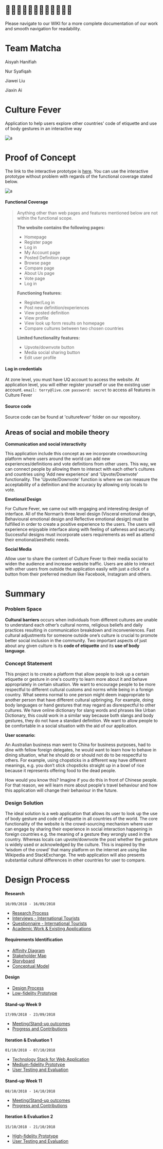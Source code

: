 # 👩🏻‍🌾👩🏻‍🌾👩🏻‍🌾👩🏻‍🌾 

Please navigate to our WIKI for a more complete documentation of our work and smooth navigation for readability.

# Team Matcha
Aisyah Hanifiah

Nur Syafiqah

Jiawei Liu

Jiaxin Ai

# Culture Fever
Application to help users explore other countries' code of etiquette and use of body gestures in an interactive way

![a](https://github.com/deco3500-2018/Matcha/blob/master/poster-final.jpg)

# Proof of Concept
The link to the interactive prototype is [here](https://matcha.uqcloud.net/). You can use the interactive prototype without problem with regards of the functional coverage stated below.

![a](https://github.com/deco3500-2018/Matcha/blob/master/screencapture-matcha-uqcloud-net-2018-10-30-12_23_49.png)

#### Functional Coverage
> Anything other than web pages and features mentioned below are not within the functional scope.
> 
> **The website contains the following pages:**
> * Homepage
> * Register page
> * Log in
> * My Account page
> * Posted Definition page
> * Browse page
> * Compare page
> * About Us page
> * Vote page
> * Log in
>
>
> **Functioning features:**
> * Register/Log in
> * Post new definition/experiences
> * View posted definition
> * View profile 
> * View look up form results on homepage
> * Compare cultures between two chosen countries
>
>
> **Limited functionality features:**
> * Upvote/downvote button
> * Media social sharing button
> * Edit user profile

#### Log in credentials
At zone level, you must have UQ account to access the website. At application level, you will either register yourself or use the existing user account.
`email: terry@live.com
password: secret` to access all features in Culture Fever

#### Source code
Source code can be found at 'culturefever' folder on our repository.

## Areas of social and mobile theory
**Communication and social interactivity**

This application include this concept as we incorporate crowdsourcing platform where users around the world can add new experiences/definitions and vote definitions from other users. This way, we can connect people by allowing them to interact with each other’s cultures and countries using 'Add new experience' and 'Upvote/Downvote' functionality. The 'Upvote/Downvote' function is where we can measure the acceptability of a definition and the accuracy by allowing only locals to vote.

**Emotional Design**

For Culture Fever, we came out with engaging and interesting design of interface. All of the Norman’s three level design (Visceral emotional design, Behavioural emotional design and Reflective emotional design) must be fulfilled in order to create a positive experience to the users. The users will experience enjoyable interface along with feeling of safeness and security. Successful designs must incorporate users requirements as well as attend their emotional/aesthetic needs.

**Social Media**

Allow user to share the content of Culture Fever to their media social to widen the audience and increase website traffic. Users are able to interact with other users from outside the application easily with just a click of a button from their preferred medium like Facebook, Instagram and others.


# Summary
### Problem Space
**Cultural barriers** occurs when individuals from different cultures are unable to understand each other’s cultural norms, religious beliefs and daily practices resulting in communication breakdown and inconveniences. Fast cultural adjustments for someone outside one’s culture is crucial to promote better social inclusion in the community. Two important aspects of just about any given culture is its **code of etiquette** and its **use of body language**.

### Concept Statement
This project is to create a platform that allow people to look up a certain etiquette or gesture in one's country to learn more about it and behave appropriately in certain situation. We want to encourage people to be more respectful to different cultural customs and norms while being in a foreign country. What seems normal to one person might deem inappropriate to another person that have different cultural upbringing. For example, doing body languages or hand gestures that may regard as disrespectful to other cultures.  We have online dictionary for slang words and phrases like Urban Dictionary, this could work in a similar way because both slangs and body gestures, they do not have a standard definition. We want to allow people to be comfortable in a social situation with the aid of our application. 

**User scenario:**

An Australian business man went to China for business purposes, had to dine with fellow foreign delegates, he would want to learn how to behave in dining situation, what he should do or should not do to be respectful to others. For example, using chopsticks in a different way have different meanings, e.g. you don’t stick chopsticks straight up in a bowl of rice because it represents offering food to the dead people. 

How would you know this? Imagine if you do this in front of Chinese people. For that reason, we will learn more about people's travel behaviour and how this application will change their behaviour in the future.

### Design Solution
The ideal solution is a web application that allows its user to look up the use of body gesture and code of etiquette in all countries of the world. The core functionality of the website is the crowd-sourcing mechanism where user can engage by sharing their experience in social interaction happening in foreign countries e.g. the meaning of a gesture they wrongly used in the country. Whereas locals can upvote/downvote the post whether the gesture is widely used or acknowledged by the culture. This is inspired by the ‘wisdom of the crowd’ that many platform on the internet are using like Wikipedia and StackExchange. The web application will also presents substantial cultural differences in other countries for user to compare.

# Design Process
#### Research
`10/09/2018 - 16/09/2018`
* [Research Process](https://github.com/deco3500-2018/Matcha/wiki/Research-process)
* [Interviews - International Tourists](https://github.com/deco3500-2018/Matcha/wiki/Interview-for-International-Tourists)
* [Questionnaire - International Tourists](https://github.com/deco3500-2018/Matcha/wiki/Questionnaires-for-International-Tourists)
* [Academic Work & Existing Applications](https://github.com/deco3500-2018/Matcha/wiki/Academic-Work-&-Existing-Applications)

#### Requirements Identification
* [Affinity Diagram](https://github.com/deco3500-2018/Matcha/wiki/Affinity-diagram)
* [Stakeholder Map](https://github.com/deco3500-2018/Matcha/wiki/Stakeholder-map)
* [Storyboard](https://github.com/deco3500-2018/Matcha/wiki/Storyboard)
* [Conceptual Model](https://github.com/deco3500-2018/Matcha/wiki/Conceptual-model)


#### Design 
* [Design Process](https://github.com/deco3500-2018/Matcha/wiki/Design-Process)
* [Low-fidelity Prototype](https://github.com/deco3500-2018/Matcha/wiki/Low-fidelity-Prototype)

#### Stand-up Week 9
`17/09/2018 - 23/09/2018`
* [Meeting/Stand-up outcomes](https://github.com/deco3500-2018/Matcha/wiki/Stand-Up-Week-9)
* [Progress and Contributions](https://github.com/deco3500-2018/Matcha/wiki/Contributions-Week-9) 

#### Iteration & Evaluation 1
`01/10/2018 - 07/10/2018`
* [Technology Stack for Web Application](https://github.com/deco3500-2018/Matcha/wiki/Technology-Stack-for-Web-Application)
* [Medium-fidelity Prototype](https://github.com/deco3500-2018/Matcha/wiki/Medium-fidelity-Prototype)
* [User Testing and Evaluation](https://github.com/deco3500-2018/Matcha/wiki/User-Testing-and-Evaluation)

#### Stand-up Week 11
`08/10/2018 - 14/10/2018`
* [Meeting/Stand-up outcomes](https://github.com/deco3500-2018/Matcha/wiki/Stand-Up-Week-11)
* [Progress and Contributions](https://github.com/deco3500-2018/Matcha/wiki/Contributions-Week-11)

#### Iteration & Evaluation 2
`15/10/2018 - 21/10/2018`
* [High-fidelity Prototype](https://github.com/deco3500-2018/Matcha/wiki/High-fidelity-prototype)
* [User Testing and Evaluation](https://github.com/deco3500-2018/Matcha/wiki/High-fidelity-user-testing)
